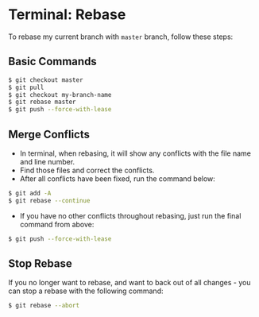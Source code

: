 # Terminal: Rebase

To rebase my current branch with `master` branch, follow these steps:

## Basic Commands

```bash
$ git checkout master
$ git pull
$ git checkout my-branch-name
$ git rebase master
$ git push --force-with-lease
```

## Merge Conflicts

* In terminal, when rebasing, it will show any conflicts with the file name and line number.
* Find those files and correct the conflicts.
* After all conflicts have been fixed, run the command below:

```bash
$ git add -A
$ git rebase --continue
```

* If you have no other conflicts throughout rebasing, just run the final command from above:

```bash
$ git push --force-with-lease
```

## Stop Rebase

If you no longer want to rebase, and want to back out of all changes - you can stop a rebase with the following command:

```bash
$ git rebase --abort
```
